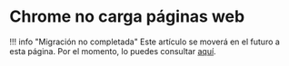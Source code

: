 # Chrome no carga páginas web

!!! info "Migración no completada"
    Este artículo se moverá en el futuro a esta página. Por el momento, lo puedes consultar [aquí](https://support.google.com/chrome/forum/AAAALHG2ljoIafpyX5abJM/?hl=es).
